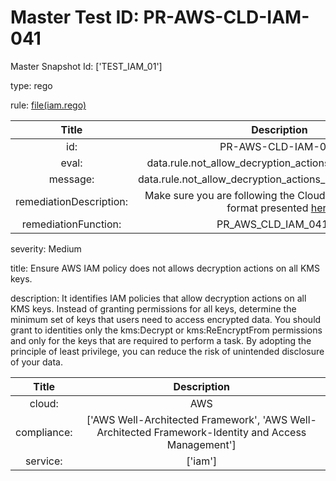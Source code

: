 



# Master Test ID: PR-AWS-CLD-IAM-041


Master Snapshot Id: ['TEST_IAM_01']

type: rego

rule: [file(iam.rego)]  
  
  
  
  

|Title|Description|
| :---: | :---: |
|id: |PR-AWS-CLD-IAM-041|
|eval: |data.rule.not_allow_decryption_actions_on_all_kms_keys|
|message: |data.rule.not_allow_decryption_actions_on_all_kms_keys_err|
|remediationDescription: |Make sure you are following the Cloudformation template format presented <a href='https://boto3.amazonaws.com/v1/documentation/api/latest/reference/services/iam.html#IAM.Client.list_policy_versions' target='_blank'>here</a>|
|remediationFunction: |PR_AWS_CLD_IAM_041.py|


severity: Medium

title: Ensure AWS IAM policy does not allows decryption actions on all KMS keys.

description: It identifies IAM policies that allow decryption actions on all KMS keys. Instead of granting permissions for all keys, determine the minimum set of keys that users need to access encrypted data. You should grant to identities only the kms:Decrypt or kms:ReEncryptFrom permissions and only for the keys that are required to perform a task. By adopting the principle of least privilege, you can reduce the risk of unintended disclosure of your data.  
  
  

|Title|Description|
| :---: | :---: |
|cloud: |AWS|
|compliance: |['AWS Well-Architected Framework', 'AWS Well-Architected Framework-Identity and Access Management']|
|service: |['iam']|



[file(iam.rego)]: https://github.com/prancer-io/prancer-compliance-test/tree/master/aws/cloud/iam.rego
